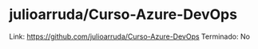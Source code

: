 # julioarruda/Curso-Azure-DevOps

Link: https://github.com/julioarruda/Curso-Azure-DevOps
Terminado: No